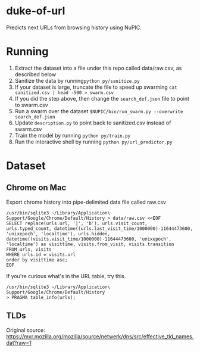 duke-of-url
===========

Predicts next URLs from browsing history using NuPIC.

# Running
1. Extract the dataset into a file under this repo called data/raw.csv, as described below
1. Sanitize the data by running`python py/sanitize.py`
1. If your dataset is large, truncate the file to speed up swarming `cat sanitized.csv | head -500 > swarm.csv`
1. If you did the step above, then change the `search_def.json` file to point to swarm.csv
1. Run a swarm over the dataset `$NUPIC/bin/run_swarm.py --overwrite search_def.json`
1. Update `description.py` to point back to sanitized.csv instead of swarm.csv
1. Train the model by running `python py/train.py`
1. Run the interactive shell by running `python py/url_predictor.py`

# Dataset

## Chrome on Mac

Export chrome history into pipe-delimited data file called raw.csv

```
/usr/bin/sqlite3 ~/Library/Application\ Support/Google/Chrome/Default/History > data/raw.csv <<EOF
SELECT replace(urls.url, '|', 'b'), urls.visit_count, urls.typed_count, datetime((urls.last_visit_time/1000000)-11644473600, 'unixepoch', 'localtime'), urls.hidden, datetime((visits.visit_time/1000000)-11644473600, 'unixepoch', 'localtime') as visittime, visits.from_visit, visits.transition
FROM urls, visits
WHERE urls.id = visits.url
order by visittime asc;
EOF
```

If you're curious what's in the URL table, try this.

```
/usr/bin/sqlite3 ~/Library/Application\ Support/Google/Chrome/Default/History
> PRAGMA table_info(urls);
```

## TLDs

Original source:
https://mxr.mozilla.org/mozilla/source/netwerk/dns/src/effective_tld_names.dat?raw=1
